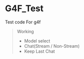 # G4F_Test
Test code For g4f
> Working
> - Model select
> - Chat(Stream / Non-Stream)
> - Keep Last Chat
